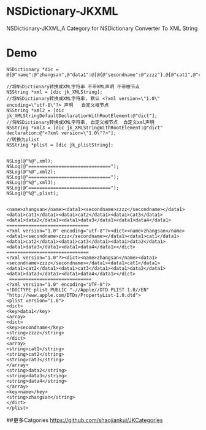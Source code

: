 # NSDictionary-JKXML
 NSDictionary-JKXML,A Category for NSDictionary Converter To XML String 

# Demo

    NSDictionary *dic = @{@"name":@"zhangsan",@"data1":@[@{@"secondname":@"zzzz"},@[@"cat1",@"cat2",@"cat3"],@"data2",@"data3",@"data4"]};

    //将NSDictionary转换成XML字符串 不带XML声明 不带根节点
    NSString *xml = [dic jk_XMLString];
    //将NSDictionary转换成XML字符串, 默认 <?xml version=\"1.0\" encoding=\"utf-8\"?> 声明   自定义根节点
    NSString *xml2 = [dic jk_XMLStringDefaultDeclarationWithRootElement:@"dict"];
    //将NSDictionary转换成XML字符串, 自定义根节点  自定义xml声明
    NSString *xml3 = [dic jk_XMLStringWithRootElement:@"dict" declaration:@"<?xml version=\"1.0\"?>"];
    //转换为plist
    NSString *plist = [dic jk_plistString];


    NSLog(@"%@",xml);
    NSLog(@"==============================");
    NSLog(@"%@",xml2);
    NSLog(@"==============================");
    NSLog(@"%@",xml3);
    NSLog(@"==============================");
    NSLog(@"%@",plist);


    <name>zhangsan</name><data1><secondname>zzzz</secondname></data1><data1>cat1</data1><data1>cat2</data1><data1>cat3</data1><data1>data2</data1><data1>data3</data1><data1>data4</data1>
    ==============================
    <?xml version="1.0" encoding="utf-8"?><dict><name>zhangsan</name><data1><secondname>zzzz</secondname></data1><data1>cat1</data1><data1>cat2</data1><data1>cat3</data1><data1>data2</data1><data1>data3</data1><data1>data4</data1></dict>
    ==============================
    <?xml version="1.0"?><dict><name>zhangsan</name><data1><secondname>zzzz</secondname></data1><data1>cat1</data1><data1>cat2</data1><data1>cat3</data1><data1>data2</data1><data1>data3</data1><data1>data4</data1></dict>
     ==============================
    <?xml version="1.0" encoding="UTF-8"?>
    <!DOCTYPE plist PUBLIC "-//Apple//DTD PLIST 1.0//EN" "http://www.apple.com/DTDs/PropertyList-1.0.dtd">
    <plist version="1.0">
    <dict>
    <key>data1</key>
    <array>
    <dict>
    <key>secondname</key>
    <string>zzzz</string>
    </dict>
    <array>
    <string>cat1</string>
    <string>cat2</string>
    <string>cat3</string>
    </array>
    <string>data2</string>
    <string>data3</string>
    <string>data4</string>
    </array>
    <key>name</key>
    <string>zhangsan</string>
    </dict>
    </plist>

##更多Catgories
https://github.com/shaojiankui/JKCategories
